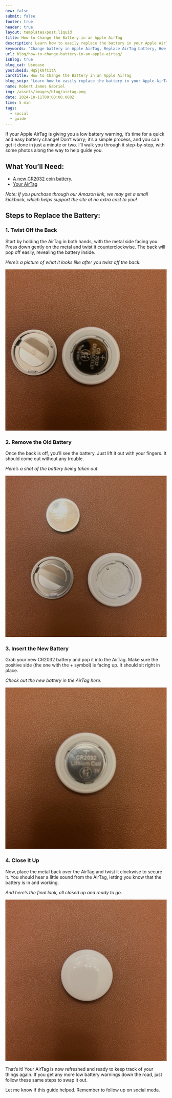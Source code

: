 ```yaml
---
new: false
submit: false
footer: true
header: true
layout: templates/post.liquid
title: How to Change the Battery in an Apple AirTag
description: Learn how to easily replace the battery in your Apple AirTag with this simple guide. We'll walk you through each step so you can keep your AirTag working smoothly and your items safely tracked.
keywords: "Change battery in Apple AirTag, Replace AirTag battery, How to change AirTag battery, Apple AirTag battery replacement, AirTag battery change guide, AirTag battery replacement tutorial, AirTag battery life, Replace battery in AirTag, Change battery in an Apple AirTag"
url: blog/how-to-change-battery-in-an-apple-airtag/
isBlog: true
blog_cat: Usecase
youtubeId: HqSjk8fC1tA
cardTitle: How to Change the Battery in an Apple AirTag
blog_snip: "Learn how to easily replace the battery in your Apple AirTag with this simple guide. We'll walk you through each step so you can keep your AirTag working smoothly and your items safely tracked."
name: Robert James Gabriel
img: /assets/images/blog/airtag.png
date: 2024-10-11T00:00:00.000Z
time: 5 min
tags:
  - social
  - guide
---
```




If your Apple AirTag is giving you a low battery warning, it’s time for a quick and easy battery change! Don’t worry; it’s a simple process, and you can get it done in just a minute or two. I’ll walk you through it step-by-step, with some photos along the way to help guide you.

## What You’ll Need:
- [A new CR2032 coin battery.](https://www.amazon.com/gp/product/B098ZW4GDY?ie=UTF8&th=1&linkCode=ll1&tag=coffeeandfun-20&linkId=5394d3fcdc4648a9a8a2079752a67a33&language=en_US&ref_=as_li_ss_tl)
- [Your AirTag](https://www.amazon.com/Apple-MX542LL-A-AirTag-Pack/dp/B0D54JZTHY?crid=1UMYWZCME1I9I&dib=eyJ2IjoiMSJ9.34Y5eLJt-Syg--Dpi7ueLVmDM_2aI2CMsqYjoyRmWwkkGQtu7h5LdPrJN7gItjT_Xd4BSx0ZhfBywosG_qbUPvLX6TWZyomQRbrDCbnHSf8bsB0VNSzd0ZpK6ghR9_3smHwzY493IOhEwfDbQYIwixK9KdWS6JbVv2tTYeoVtbuXr2ghY_IHIfFC_TiUXLtFVDXAS9xaILrXCtot3wP9s9T2N06A-gkCvrdQGME0h-BK63wOgdrlEF1OQ2vuIK1trB6yYypad6i8D9hnLNcRdzopb1IaF2PItM_VWJpU0Mg.26U_i7jiRxa5gRHdR2Di6X62CiwMYGucw7GJE-bEyO0&dib_tag=se&keywords=airtag&qid=1728702132&s=electronics&sprefix=airt%2Celectronics%2C173&sr=1-2-spons&sp_csd=d2lkZ2V0TmFtZT1zcF9hdGY&psc=1&linkCode=ll1&tag=coffeeandfun-20&linkId=b96d63235532aa1b820d1346a0125c49&language=en_US&ref_=as_li_ss_tl)

*Note: If you purchase through our Amazon link, we may get a small kickback, which helps support the site at no extra cost to you!*


## Steps to Replace the Battery:

### 1. Twist Off the Back
Start by holding the AirTag in both hands, with the metal side facing you. Press down gently on the metal and twist it counterclockwise. The back will pop off easily, revealing the battery inside.

*Here’s a picture of what it looks like after you twist off the back.*

<img
    src="/assets/images/blog/airtag/1.webp"
    alt="TThe AirTag with a new CR2032 battery inserted into the battery compartment, next to the metal cover that has been removed."
    class="aspect-square rounded-3xl mb-10"
    title="The AirTag with a new CR2032 battery inserted into the battery compartment, next to the metal cover that has been removed."
/>

### 2. Remove the Old Battery
Once the back is off, you’ll see the battery. Just lift it out with your fingers. It should come out without any trouble.

*Here’s a shot of the battery being taken out.*

<img
    src="/assets/images/blog/airtag/2.webp"
    alt="The AirTag's components laid out on a brown surface, including the metal back cover, the removed CR2032 battery, and the AirTag's plastic casing."
    class="aspect-square rounded-3xl mb-10"
    title="The AirTag's components laid out on a brown surface, including the metal back cover, the removed CR2032 battery, and the AirTag's plastic casing."
/>

### 3. Insert the New Battery
Grab your new CR2032 battery and pop it into the AirTag. Make sure the positive side (the one with the + symbol) is facing up. It should sit right in place.

*Check out the new battery in the AirTag here.*

<img
    src="/assets/images/blog/airtag/3.webp"
    alt="The back of an AirTag after the metal cover has been removed, revealing a CR2032 lithium battery still inside the AirTag's compartment."
    class="aspect-square rounded-3xl mb-10"
    title="The back of an AirTag after the metal cover has been removed, revealing a CR2032 lithium battery still inside the AirTag's compartment."
/>

### 4. Close It Up
Now, place the metal back over the AirTag and twist it clockwise to secure it. You should hear a little sound from the AirTag, letting you know that the battery is in and working.

*And here’s the final look, all closed up and ready to go.*

<img
    src="/assets/images/blog/airtag/4.webp"
    alt="A close-up view of an intact AirTag, with the white plastic front facing up, placed on a brown surface."
    class="aspect-square rounded-3xl mb-10"
    title="A close-up view of an intact AirTag, with the white plastic front facing up, placed on a brown surface."
/>

That’s it! Your AirTag is now refreshed and ready to keep track of your things again. If you get any more low battery warnings down the road, just follow these same steps to swap it out.

Let me know if this guide helped. Remember to follow up on social meda.

